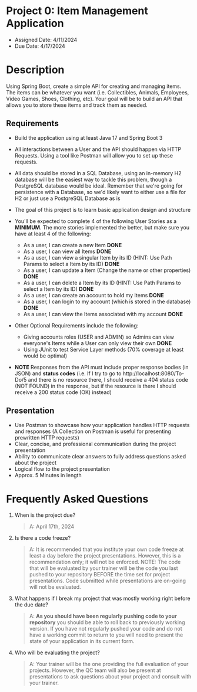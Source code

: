 # Project 0: Item Management Application

* Assigned Date: 4/11/2024
* Due Date: 4/17/2024

# Description

Using Spring Boot, create a simple API for creating and managing items. The items can be whatever you want (i.e. Collectibles, Animals, Employees, Video Games, Shoes, Clothing, etc). Your goal will be to build an API that allows you to store these items and track them as needed.

## Requirements
- Build the application using at least Java 17 and Spring Boot 3

- All interactions between a User and the API should happen via HTTP Requests. Using a tool like Postman will allow you to set up these requests.

- All data should be stored in a SQL Database, using an in-memory H2 database will be the easiest way to tackle this problem, though a PostgreSQL database would be ideal. Remember that we're going for persistence with a Database, so we'd likely want to either use a file for H2 or just use a PostgreSQL Database as is

- The goal of this project is to learn basic application design and structure

- You'll be expected to complete 4 of the following User Stories as a **MINIMUM**. The more stories implemented the better, but make sure you have at least 4 of the following:

    - As a user, I can create a new Item **DONE**
    - As a user, I can view all Items **DONE**
    - As a user, I can view a singular Item by its ID (HINT: Use Path Params to select a Item by its ID) **DONE**
    - As a user, I can update a Item (Change the name or other properties) **DONE**
    - As a user, I can delete a Item by its ID (HINT: Use Path Params to select a Item by its ID) **DONE**
    - As a user, I can create an account to hold my Items **DONE**
    - As a user, I can login to my account (which is stored in the database) **DONE**
    - As a user, I can view the Items associated with my account **DONE**

- Other Optional Requirements include the following:
    - Giving accounts roles (USER and ADMIN) so Admins can view everyone's Items while a User can only view their own **DONE**
    - Using JUnit to test Service Layer methods (70% coverage at least would be optimal)

- **NOTE** Responses from the API must include proper response bodies (in JSON) and **status codes** (i.e. If I try to go to http://localhost:8080/To-Do/5 and there is no resource there, I should receive a 404 status code (NOT FOUND) in the response, but if the resource is there I should receive a 200 status code (OK) instead)

## Presentation
- Use Postman to showcase how your application handles HTTP requests and responses (A Collection on Postman is useful for presenting prewritten HTTP requests)
- Clear, concise, and professional communication during the project presentation
- Ability to communicate clear answers to fully address questions asked about the project
- Logical flow to the project presentation
- Approx. 5 Minutes in length

# Frequently Asked Questions
1. When is the project due? 
    >A: April 17th, 2024
2. Is there a code freeze? 
    >A: It is recommended that you institute your own code freeze at least a day before the project presentations. However, this is a recommendation only; it will not be enforced. NOTE: The code that will be evaluated by your trainer will be the code you last pushed to your repository BEFORE the time set for project presentations. Code submitted while presentations are on-going will not be evaluated. 
3. What happens if I break my project that was mostly working right before the due date? 
    >A: **As you should have been regularly pushing code to your repository** you should be able to roll back to previously working version. If you have not regularly pushed your code and do not have a working commit to return to you will need to present the state of your application in its current form. 
4. Who will be evaluating the project? 
    >A: Your trainer will be the one providing the full evaluation of your projects. However, the QC team will also be present at presentations to ask questions about your project and consult with your trainer. 
